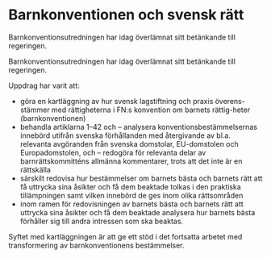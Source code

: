 # Barnkonventionen och svensk rätt

Barnkonventionsutredningen har idag överlämnat sitt betänkande till regeringen.

Barnkonventionsutredningen har idag överlämnat sitt betänkande till regeringen.

Uppdrag har varit att:

* göra en kartläggning av hur svensk lagstiftning och praxis överens-stämmer med rättigheterna i FN:s konvention om barnets rättig-heter (barnkonventionen)
* behandla artiklarna 1–42 och
– analysera konventionsbestämmelsernas innebörd utifrån svenska förhållanden med återgivande av bl.a. relevanta avgöranden från svenska domstolar, EU-domstolen och Europadomstolen, och
– redogöra för relevanta delar av barnrättskommitténs allmänna kommentarer, trots att det inte är en rättskälla
* särskilt redovisa hur bestämmelser om barnets bästa och barnets rätt att få uttrycka sina åsikter och få dem beaktade tolkas i den praktiska tillämpningen samt vilken innebörd de ges inom olika rättsområden
* inom ramen för redovisningen av barnets bästa och barnets rätt att uttrycka sina åsikter och få dem beaktade analysera hur barnets bästa förhåller sig till andra intressen som ska beaktas.

Syftet med kartläggningen är att ge ett stöd i det fortsatta arbetet med transformering av barnkonventionens bestämmelser.
